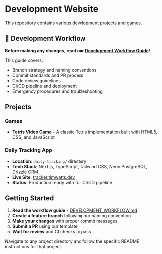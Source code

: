# Development Website

This repository contains various development projects and games.

## 🚀 Development Workflow

**Before making any changes, read our [Development Workflow Guide](./DEVELOPMENT_WORKFLOW.md)!**

This guide covers:
- Branch strategy and naming conventions
- Commit standards and PR process  
- Code review guidelines
- CI/CD pipeline and deployment
- Emergency procedures and troubleshooting

## Projects

### Games
- **Tetris Video Game** - A classic Tetris implementation built with HTML5, CSS, and JavaScript

### Daily Tracking App
- **Location**: `daily-tracking/` directory
- **Tech Stack**: Next.js, TypeScript, Tailwind CSS, Neon PostgreSQL, Drizzle ORM
- **Live Site**: [tracker.timwatts.dev](https://tracker.timwatts.dev)
- **Status**: Production ready with full CI/CD pipeline

## Getting Started

1. **Read the workflow guide** - [DEVELOPMENT_WORKFLOW.md](./DEVELOPMENT_WORKFLOW.md)
2. **Create a feature branch** following our naming convention
3. **Make your changes** with proper commit messages
4. **Submit a PR** using our template
5. **Wait for review** and CI checks to pass

Navigate to any project directory and follow the specific README instructions for that project.
